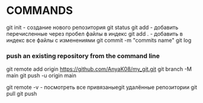 # COMMANDS

git init - создание нового репозитория
git status
git add <file names> - добавить перечисленные через пробел файлы в индекс
git add . - добавить в индекс все файлы с изменениями
git commit -m "commits name"
git log
### push an existing repository from the command line
git remote add origin https://github.com/AnyaK08/my_git.git
git branch -M main
git push -u origin main

git remote -v - посмотреть все привязаныеgit удалённые репозитории
git pull 
git push















